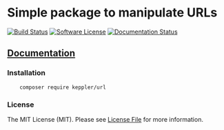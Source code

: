 # Simple package to manipulate URLs

[![Build Status](https://travis-ci.org/KepplerPl/url.svg?branch=master)](https://travis-ci.org/KepplerPl/url)
[![Software License](https://img.shields.io/badge/license-MIT-brightgreen.svg?style=flat-square)](LICENSE.md)
[![Documentation Status](https://readthedocs.org/projects/kepplerpl-scheme/badge/?version=latest)](https://kepplerpl-scheme.readthedocs.io/en/latest/?badge=latest)

## [Documentation](https://kepplerpl-scheme.readthedocs.io/en/latest/)

### Installation

```
    composer require keppler/url
```

### License

The MIT License (MIT). Please see [License File](LICENSE.md) for more information.